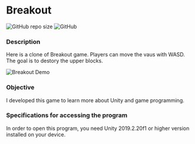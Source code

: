 # Breakout

![GitHub repo size](https://img.shields.io/github/repo-size/WW164/Breakout) ![GitHub](https://img.shields.io/github/license/WW164/Breakout)


### Description
Here is a clone of Breakout game. Players can move the vaus with WASD. The goal is to destory the upper blocks.

![Breakout Demo](https://user-images.githubusercontent.com/56814825/146223317-da8d64ee-71bf-4917-9faf-1d1161b1c5b6.gif)

### Objective
I developed this game to learn more about Unity and game programming.

### Specifications for accessing the program
In order to open this program, you need Unity 2019.2.20f1 or higher version installed on your device.

